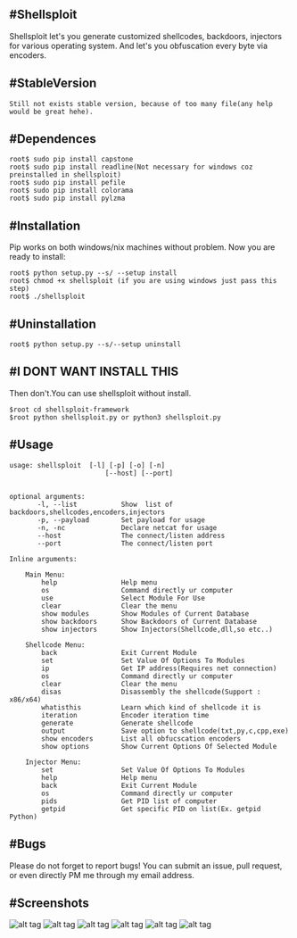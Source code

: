 #Shellsploit 
-------------

Shellsploit let's you generate customized shellcodes, backdoors, injectors for various operating system.
And let's you obfuscation every byte via encoders.



#StableVersion
---------------
    Still not exists stable version, because of too many file(any help would be great hehe).


#Dependences
-------------
    root$ sudo pip install capstone
    root$ sudo pip install readline(Not necessary for windows coz preinstalled in shellsploit)
    root$ sudo pip install pefile
    root$ sudo pip install colorama
    root$ sudo pip install pylzma


#Installation	
-------------
Pip works on both windows/nix machines without problem. Now you are ready to install:

    root$ python setup.py --s/ --setup install 
    root$ chmod +x shellsploit (if you are using windows just pass this step)
    root$ ./shellsploit

#Uninstallation
----------------
	root$ python setup.py --s/--setup uninstall


#I DONT WANT INSTALL THIS 
---------------------------

Then don't.You can use shellsploit without install.

	$root cd shellsploit-framework
	$root python shellsploit.py or python3 shellsploit.py


#Usage
-----

    usage: shellsploit  [-l] [-p] [-o] [-n]
    						[--host] [--port]


    optional arguments:
	  	   -l, --list 			Show  list of backdoors,shellcodes,encoders,injectors
	  	   -p, --payload 		Set payload for usage
	  	   -n, -nc 				Declare netcat for usage
	  	   --host				The connect/listen address
	  	   --port				The connect/listen port	

  	Inline arguments:

  		Main Menu:
			help           		Help menu
			os					Command directly ur computer
			use 				Select Module For Use
			clear				Clear the menu
			show modules    	Show Modules of Current Database
			show backdoors    	Show Backdoors of Current Database
			show injectors		Show Injectors(Shellcode,dll,so etc..)

		Shellcode Menu:
			back				Exit Current Module
			set 				Set Value Of Options To Modules
			ip					Get IP address(Requires net connection)
			os					Command directly ur computer
			clear				Clear the menu
			disas				Disassembly the shellcode(Support : x86/x64)
			whatisthis      	Learn which kind of shellcode it is
			iteration			Encoder iteration time
			generate 			Generate shellcode 
			output 				Save option to shellcode(txt,py,c,cpp,exe)
			show encoders		List all obfucscation encoders
			show options		Show Current Options Of Selected Module

		Injector Menu:
			set 				Set Value Of Options To Modules
			help 				Help menu
			back				Exit Current Module
			os  				Command directly ur computer
			pids				Get PID list of computer
			getpid				Get specific PID on list(Ex. getpid Python)


#Bugs
------

Please do not forget to report bugs! You can submit an issue, pull request, or even directly PM me through my email address.


#Screenshots
-------------

![alt tag](http://i.hizliresim.com/28XmmN.png)
![alt tag](http://i.hizliresim.com/7MrYVv.png)
![alt tag](http://i.hizliresim.com/g8NqXN.jpg)
![alt tag](http://i.hizliresim.com/W18pL2.png)
![alt tag](http://i.hizliresim.com/pBMNO0.png)
![alt tag](http://i.hizliresim.com/rZP6vV.png)
